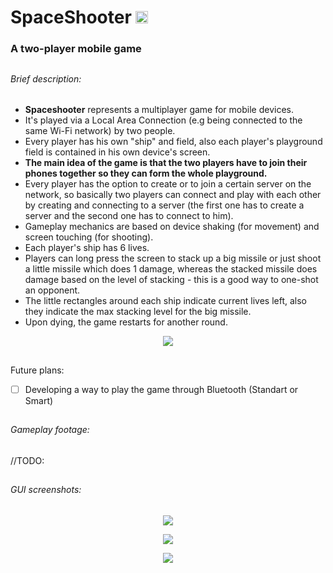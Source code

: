 # SpaceShooter <img src="http://i.imgur.com/em8F2oy.png" width="20" height = "20"> 
### A two-player mobile game

##

###### Brief description:
- **Spaceshooter** represents a multiplayer game for mobile devices. 
- It's played via a Local Area Connection (e.g being connected to the same Wi-Fi network) by two people. 
- Every player has his own "ship" and field, also each player's playground field is contained in his own device's screen. 
- **The main idea of the game is that the two players have to join their phones together so they can form the whole playground.** 
- Every player has the option to create or to join a certain server on the network, so basically two players can connect and play with each other by creating and connecting to a server (the first one has to create a server and the second one has to connect to him). 
- Gameplay mechanics are based on device shaking (for movement) and screen touching (for shooting). 
- Each player's ship has 6 lives. 
- Players can long press the screen to stack up a big missile or just shoot a little missile which does 1 damage, whereas the stacked missile does damage based on the level of stacking - this is a good way to one-shot an opponent. 
- The little rectangles around each ship indicate current lives left, also they indicate the max stacking level for the big missile. 
- Upon dying, the game restarts for another round.
<p align="center">
  <img src = "http://i.imgur.com/nrXV6yF.png"/>
</p>

##

Future plans:
- [ ] Developing a way to play the game through Bluetooth (Standart or Smart)

##

###### Gameplay footage:
//TODO:

##

###### GUI screenshots:
<p align="center">
  <img src = "https://i.imgur.com/dIQDsEk.png"/>
</p>

<p align="center">
  <img src = "https://i.imgur.com/X3vqExh.png"/>
</p>

<p align="center">
  <img src = "https://i.imgur.com/Qj1gGFb.png"/>
</p>  